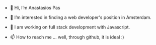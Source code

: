 - 👋 Hi, I’m Anastasios Pas

- 👀 I’m interested in finding a web developer's position in Amsterdam.

- 🌱 I am working on full stack development with Javascript.

- 📫 How to reach me ... well, through github, it is ideal :)



<!---
AnastasiosPas/AnastasiosPas is a ✨ special ✨ repository because its `README.md` (this file) appears on your GitHub profile.
You can click the Preview link to take a look at your changes.
--->
